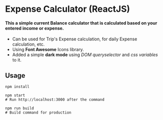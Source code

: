 # Expense Calculator (ReactJS)

#### This a simple current Balance calculator that is calculated based on your entered income or expense.
- Can be used for Trip's Expense calculation, for daily Expense calculation, etc.
- Using **Font Awesome** Icons library.
- Added a simple **dark mode** using *DOM queryselector* and *css variables* to it.


## Usage
```
npm install

npm start
# Run http://localhost:3000 after the command

npm run build
# Build command for production
```

